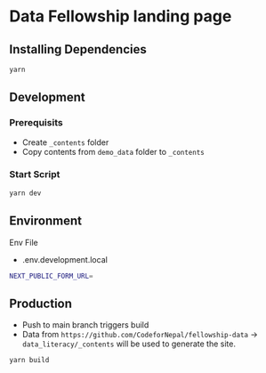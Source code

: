 # Data Fellowship landing page

## Installing Dependencies

```bash
yarn
```

## Development

### Prerequisits

- Create `_contents` folder
- Copy contents from `demo_data` folder to `_contents`

### Start Script

```bash
yarn dev
```

## Environment

Env File

- .env.development.local

```bash
NEXT_PUBLIC_FORM_URL=
```

## Production
- Push to main branch triggers build
- Data from `https://github.com/CodeforNepal/fellowship-data` -> `data_literacy/_contents` will be used to generate the site.

```bash
yarn build
```
